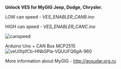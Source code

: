 **Unlock VES for MyGIG  Jeep, Dodge, Chrysler.**

LOW can speed - _VES_ENABLER_CANB.ino_ 

HIGH can speed - _VES_ENABLER_CANC.ino_

![canspeed](https://github.com/gosudar/My_Mygig_RHP/assets/1228789/5d1cd7c8-6fb3-46c4-bc07-c6b3f539580a)

Arduino Uno + CAN Bus MCP2515
![veU0tpfCb-HNbSPla-VQUUFQ6gA-960](https://github.com/gosudar/My_Mygig_RHP/assets/1228789/6e8474b6-8b17-47d0-b6c2-af843574b995)

More information about MyGIG - http://gosudar.org.ru
